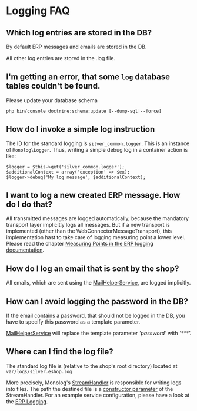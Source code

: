 # Logging FAQ

## Which log entries are stored in the DB?

By default ERP messages and emails are stored in the DB.

All other log entries are stored in the .log file.

## I'm getting an error, that some `log` database tables couldn't be found.

Please update your database schema

``` 
php bin/console doctrine:schema:update [--dump-sql|--force]
```

## How do I invoke a simple log instruction

The ID for the standard logging is `silver_common.logger`. This is an instance of `Monolog\Logger`. Thus, writing a simple debug log in a container action is like:

``` 
$logger = $this->get('silver_common.logger');
$additionalContext = array('exception' => $ex);
$logger->debug('My log message', $additionalContext);
```

## I want to log a new created ERP message. How do I do that?

All transmitted messages are logged automatically, because the mandatory transport layer implicitly logs all messages. But if a new transport is implemented (other than the WebConnectorMessageTransport), this implementation hast to take care of logging measuring point a lower level. Please read the chapter [Measuring Points in the ERP logging documentation](ERP-Logging_23560301.html#ERPLogging-Loggingarchitecture:measuringpoints).

## How do I log an email that is sent by the shop?

All emails, which are sent using the [MailHelperService](MailHelperService_23560658.html), are logged implicitly.

## How can I avoid logging the password in the DB?

If the email contains a password, that should not be logged in the DB, you have to specify this password as a template parameter.

[MailHelperService](MailHelperService_23560658.html) will replace the template parameter *'password'* with *'\*\*\*'.*

## Where can I find the log file?

The standard log file is (relative to the shop's root directory) located at `var/logs/silver.eshop.log`

More precisely, Monolog's [StreamHandler](https://github.com/Seldaek/monolog/blob/master/doc/02-handlers-formatters-processors.md#log-to-files-and-syslog) is responsible for writing logs into files. The path the destined file is a [constructor parameter](https://github.com/Seldaek/monolog/blob/master/src/Monolog/Handler/StreamHandler.php#L33) of the StreamHandler. For an example service configuration, please have a look at the [ERP Logging](ERP-Logging_23560301.html#ERPLogging-Configuration).
